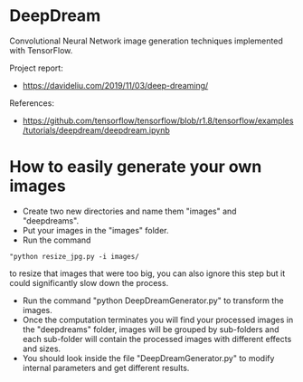 # DeepDream

Convolutional Neural Network image generation techniques implemented with TensorFlow.

Project report:
- https://davideliu.com/2019/11/03/deep-dreaming/

References:
- https://github.com/tensorflow/tensorflow/blob/r1.8/tensorflow/examples/tutorials/deepdream/deepdream.ipynb

# How to easily generate your own images
- Create two new directories and name them "images" and "deepdreams".
- Put your images in the "images" folder.
- Run the command 
```
"python resize_jpg.py -i images/
```
to resize that images that were too big, you can also ignore this step but it could significantly slow down the process.
- Run the command "python DeepDreamGenerator.py" to transform the images.
- Once the computation terminates you will find your processed images in the "deepdreams" folder, images will be grouped by sub-folders and each sub-folder will contain the processed images with different effects and sizes.
- You should look inside the file "DeepDreamGenerator.py" to modify internal parameters and get different results.

